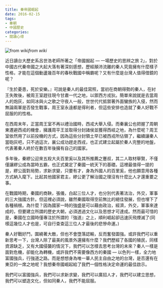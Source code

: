 ```yaml
---
title: 秦帝國崛起
date: 2016-02-15
tags:
- 秦朝
- 中國歷史
categories:
- 閱讀心得
---
```


![from wiki](https://medium2.global.ssl.fastly.net/max/9448/1*pLcOkNIQCd5Ngm40gSka-g.jpeg)*from wiki*

近日讀台大歷史系呂世浩老師所著之「帝國掘起 — 一場歷史的思辨之旅 2」，對於中國古代秦帝國之大起大落有著深刻感想，歷經顛沛流離的秦人究竟擁有什麼樣子性格，才能在這個動盪幾百年的春秋戰國中稱霸呢？又有什麼是台灣人值得借鏡的呢？

『生於憂患，死於安樂。』可說是秦人的最佳寫照，當初在商朝得勢的秦人，在紂王失敗後，被周王室趕往現今甘肅一代之地，以禦西方戎狄。簡單來說就是去當周人的炮灰，如同冰與火之歌之守夜人一般，世世代代抵禦著外面蠻族的入侵，然而無論兩軍是否發生戰事，周王室永遠都是得利者，但這些安排也造就了秦人好戰不屈服的的性格。

在西周末年，正當周王室不再以禮治國時，西戎大舉入侵。而秦襄公也把握了周朝東遷避西戎的機會，擁護周平王並取得分封諸侯並獲得西岐之地，為什麼呢？周王室依然用了以前投機的方式，因為這些分封領土早已被西戎所佔領了，繼續讓秦人當砲灰吧，只不過這次，襄公成功趕走西戎，也正式建立起屬於秦人完整的地盤，代表著秦人終於在數百年後擁有自己的國家。

多年後，秦繆公迎來五羖大夫百里奚以及其所推薦之蹇叔，其二人取材舉賢，不僅僅讓繆公成為當時五霸，也正式奠定了秦國一統天下的基礎。這裡最值得一提的是，繆公面對局勢，求新求變，只要有才，身為外國人的百里奚，他也願意用各種方式納入麾下。比起其他國家君主，繆公更了解治國之理沒有什麼比人才還重要之事。

在戰國時期，秦國的商鞅，張儀，白起三位人才，也分別代表著法治，外交，軍事的三大強國方針。但這裡必須說，雖然秦國取得空前無比的絕佳發展，但也埋下了各種禍根。為什麼？因為國家一時的強盛是可以藉由政治，經濟，外交，軍事來達成的，但要建立所謂的歷史大朝，必須透過文化以及思想才可達成。然而最可惜的是，秦國在立國時僅專注於所謂的『強道』之上，順利崛起卻迅速灰飛煙滅了(同樣這幾位人才也是，可自行查查這三位人才最後的悲慘命運。)

秦人好戰好鬥，圍繞著大敵，但也不會墮落認輸，反而奮發圖強。或許我們可以重新思考一下，台灣人除了最美的風景外還擁有什麼？我們歷經了各國的殖民，同樣資源缺乏，又有大國侵襲的情況下，我們可以怎樣去思考台灣的未來？秦人一樣是面對危機，卻能化為轉機，或許我們不需要像西方的秦國 — 以色列一樣，全力地富國強兵，行強道之路。而是想想身為唯一華人民主自由之地的台灣，是否還有在東亞的一席之地呢？我想秦帝國崛起給了我們一個性格決定命運的最佳啟示。

我們可以富國強兵，我們可以求新求變，我們可以廣招人才，我們可以建立思想，我們可以塑造文化，但如同秦人，我們不能屈服。
